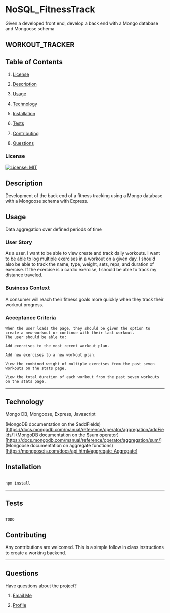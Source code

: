 # NoSQL_FitnessTrack

Given a developed front end, develop a back end with a Mongo database and Mongoose schema

## WORKOUT_TRACKER

## Table of Contents

1. [License](#License)

2. [Description](#Description)

3. [Usage](#Usage)

4. [Technology](#Technology)

5. [Installation](#Installation)

6. [Tests](#Tests)

7. [Contributing](#Contributing)

8. [Questions](#Questions)

### License

[![License: MIT](https://img.shields.io/badge/License-MIT-yellow.svg)](https://opensource.org/licenses/MIT)

## Description

Development of the back end of a fitness tracking using a Mongo database with a Mongoose schema with Express.

## Usage

Data aggregation over defined periods of time

### User Story

As a user, I want to be able to view create and track daily workouts. I want to be able to log multiple exercises in a workout on a given day. I should also be able to track the name, type, weight, sets, reps, and duration of exercise. If the exercise is a cardio exercise, I should be able to track my distance traveled.


### Business Context

A consumer will reach their fitness goals more quickly when they track their workout progress.

### Acceptance Criteria
```
When the user loads the page, they should be given the option to create a new workout or continue with their last workout.
The user should be able to:

Add exercises to the most recent workout plan.

Add new exercises to a new workout plan.

View the combined weight of multiple exercises from the past seven workouts on the stats page.

View the total duration of each workout from the past seven workouts on the stats page.
```
_ _ _ _

## Technology

Mongo DB, Mongoose, Express, Javascript

 (MongoDB documentation on the $addFields)[https://docs.mongodb.com/manual/reference/operator/aggregation/addFields/]
 (MongoDB documentation on the $sum operator)[https://docs.mongodb.com/manual/reference/operator/aggregation/sum/]
 (Mongoose documentation on aggregate functions)[https://mongoosejs.com/docs/api.html#aggregate_Aggregate]


## Installation

```

npm install

```
_ _ _ _

## Tests

```

TODO

```
## Contributing

Any contributions are welcomed. This is a simple follow in class instructions to create a working backend.

_ _ _ _

## Questions

Have questions about the project?

1. [Email Me](mailto:adam.niggebrugge@gmail.com)

2. [Profile](https://github.com/adam-niggebrugge)
